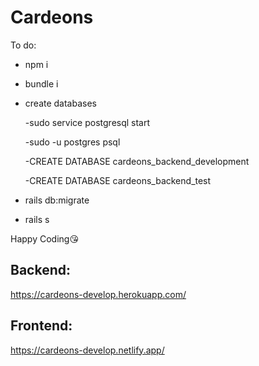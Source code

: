 # Cardeons

To do:

- npm i

- bundle i

- create databases

  -sudo service postgresql start
  
  -sudo -u postgres  psql
  
  -CREATE DATABASE cardeons_backend_development
  
  -CREATE DATABASE cardeons_backend_test

- rails db:migrate

- rails s


Happy Coding😘









## Backend: 

https://cardeons-develop.herokuapp.com/

## Frontend: 

https://cardeons-develop.netlify.app/
